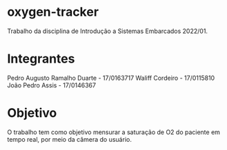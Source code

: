 # oxygen-tracker

Trabalho da disciplina de Introdução a Sistemas Embarcados 2022/01. 

# Integrantes

Pedro Augusto Ramalho Duarte - 17/0163717
Waliff Cordeiro - 17/0115810
João Pedro Assis - 17/0146367

# Objetivo

O trabalho tem como objetivo mensurar a saturação de O2 do paciente em tempo real, por meio da câmera do usuário.
